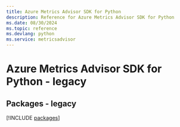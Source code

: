 ```yaml
---
title: Azure Metrics Advisor SDK for Python
description: Reference for Azure Metrics Advisor SDK for Python
ms.date: 08/30/2024
ms.topic: reference
ms.devlang: python
ms.service: metricsadvisor
---
```

# Azure Metrics Advisor SDK for Python - legacy
## Packages - legacy
[!INCLUDE [packages](metrics-advisor-index.md)]